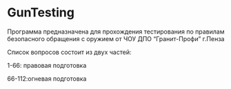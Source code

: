 # GunTesting
Программа предназначена для прохождения тестирования по правилам безопасного обращения с оружием от  ЧОУ ДПО “Гранит-Профи” г.Пенза

Список вопросов состоит из двух частей:

1-66: правовая подготовка

66-112:огневая подготовка
